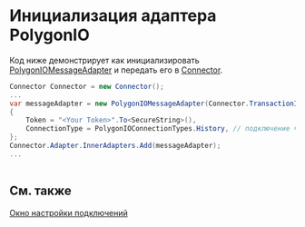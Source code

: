 # Инициализация адаптера PolygonIO

Код ниже демонстрирует как инициализировать [PolygonIOMessageAdapter](xref:StockSharp.PolygonIO.PolygonIOMessageAdapter) и передать его в [Connector](xref:StockSharp.Algo.Connector).

```cs
Connector Connector = new Connector();				
...				
var messageAdapter = new PolygonIOMessageAdapter(Connector.TransactionIdGenerator)
{
	Token = "<Your Token>".To<SecureString>(),
	ConnectionType = PolygonIOConnectionTypes.History, // подключение через REST к истории торгов
};
Connector.Adapter.InnerAdapters.Add(messageAdapter);
...	
							
```

## См. также

[Окно настройки подключений](../../../graphical_user_interface/connection_settings_window.md)
